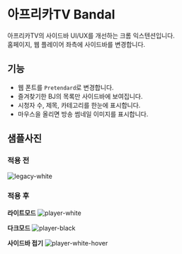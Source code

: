 # 아프리카TV Bandal

아프리카TV의 사이드바 UI/UX를 개선하는 크롬 익스텐션입니다.  
홈페이지, 웹 플레이어 좌측에 사이드바를 변경합니다.

## 기능

- 웹 폰트를 `Pretendard`로 변경합니다.
- 즐겨찾기한 BJ의 목록만 사이드바에 보여집니다.
- 시청자 수, 제목, 카테고리를 한눈에 표시합니다.
- 마우스을 올리면 방송 썸네일 이미지를 표시합니다.

## 샘플사진

### 적용 전

![legacy-white](https://github.com/user-attachments/assets/9bb2b3b9-ec82-4775-859c-b674316b7a2b)

### 적용 후

**라이트모드**
![player-white](https://github.com/user-attachments/assets/a8da2c1a-e789-4468-92bc-decae0be3ada)


**다크모드**
![player-black](https://github.com/user-attachments/assets/599813fc-668a-4b38-847a-9e2b03f0f83a)


**사이드바 접기**
![player-white-hover](https://github.com/user-attachments/assets/0d43c925-6258-429c-b02e-646ff5b46ba7)

